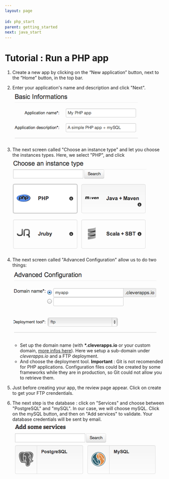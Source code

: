 ```yaml
---
layout: page

id: php_start
parent: getting_started
next: java_start
---
```


# Tutorial : Run a PHP app

1. Create a new app by clicking on the “New application” button, next to the “Home” button, in the top bar. 
2. Enter your application's name and description and click "Next".<img class="thumbnail img_doc" src="/img/appphpname.png">
3. The next screen called "Choose an instance type" and let you choose the instances types. Here, we select "PHP", and click  <img class="thumbnail img_doc" src="/img/php.png">
4. The next screen called "Advanced Configuration" allow us to do two things:<img class="thumbnail img_doc" src="/img/advancedconfphp.png">
	* Set up the domain name (with **\*.cleverapps.io** or your custom domain, <a href="/console/add-database.html">more infos here</a>). Here we setup a sub-domain under *cleverapps.io* and a FTP deployment.
	* And choose the deployment tool. **Important** : Git is not recomended for PHP applications. Configuration files could be created by some frameworks while they are in production, so Git could not allow you to retrieve them.

5. Just before creating your app, the review page appear. Click on create to get your FTP crendentials.
6. The next step is the database : click on "Services" and choose between "PostgreSQL" and "mySQL". In our case, we will choose mySQL. Click on the mySQL button, and then on "Add services" to validate. Your database credentials will be sent by email. <img class="thumbnail img_doc" src="/img/mysql.png">
